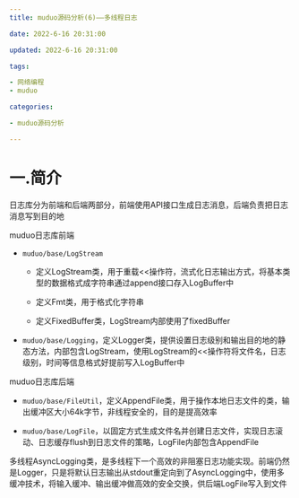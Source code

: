 ```yaml
---
title: muduo源码分析(6)——多线程日志

date: 2022-6-16 20:31:00

updated: 2022-6-16 20:31:00

tags:

- 网络编程
- muduo

categories:

- muduo源码分析

---
```


# 一.简介

日志库分为前端和后端两部分，前端使用API接口生成日志消息，后端负责把日志消息写到目的地

muduo日志库前端

- `muduo/base/LogStream`
  
  - 定义LogStream类，用于重载<<操作符，流式化日志输出方式，将基本类型的数据格式成字符串通过append接口存入LogBuffer中
  
  - 定义Fmt类，用于格式化字符串
  
  - 定义FixedBuffer类，LogStream内部使用了fixedBuffer

- `muduo/base/Logging`，定义Logger类，提供设置日志级别和输出目的地的静态方法，内部包含LogStream，使用LogStream的<<操作符将文件名，日志级别，时间等信息格式好提前写入LogBuffer中

muduo日志库后端

- `muduo/base/FileUtil`，定义AppendFile类，用于操作本地日志文件的类，输出缓冲区大小64k字节，非线程安全的，目的是提高效率

- `muduo/base/LogFile`，以固定方式生成文件名并创建日志文件，实现日志滚动、日志缓存flush到日志文件的策略，LogFile内部包含AppendFile

多线程AsyncLogging类，是多线程下一个高效的非阻塞日志功能实现。前端仍然是Logger，只是将默认日志输出从stdout重定向到了AsyncLogging中，使用多缓冲技术，将输入缓冲、输出缓冲做高效的安全交换，供后端LogFile写入到文件
